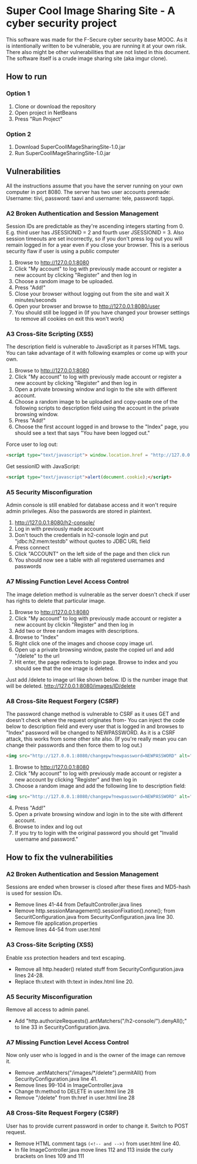 # Super Cool Image Sharing Site - A cyber security project #
This software was made for the F-Secure cyber security base MOOC.
As it is intentionally written to be vulnerable, you are running it at your own risk.
There also might be other vulnerabilities that are not listed in this document.
The software itself is a crude image sharing site (aka imgur clone).

## How to run ##

### Option 1 ###
1. Clone or download the repository 
2. Open project in NetBeans
3. Press "Run Project"

### Option 2 ###
1. Download SuperCoolIMageSharingSite-1.0.jar
2. Run SuperCoolIMageSharingSite-1.0.jar

## Vulnerabilities ##
All the instructions assume that you have the server running on your own computer in port 8080. The server has two user accounts premade: 
Username: tiivi, password: taavi and username: tele, password: tappi.

### A2 Broken Authentication and Session Management ###
Session IDs are predictable as they're ascending integers starting from 0. E.g. third user has JSESSIONID = 2 and fourth user JSESSIONID = 3.
Also session timeouts are set incorrectly, so if you don't press log out you will remain logged in for a year even if you close your browser. This is a serious security flaw if user is using a public computer

1. Browse to http://127.0.0.1:8080
2. Click "My account" to log with previously made account or register a new account by clicking "Register" and then log in
3. Choose a random image to be uploaded.
4. Press "Add!"
5. Close your browser without logging out from the site and wait X minutes/seconds
6. Open your browser and browse to http://127.0.0.1:8080/user
7. You should still be logged in (If you have changed your browser settings to remove all cookies on exit this won't work)


### A3 Cross-Site Scripting (XSS) ###
The description field is vulnerable to JavaScript as it parses HTML tags. You can take advantage of it with following examples or come up with your own.

1. Browse to http://127.0.0.1:8080
2. Click "My account" to log with previously made account or register a new account by clicking "Register" and then log in
3. Open a private browsing window and login to the site with different account.
3. Choose a random image to be uploaded and copy-paste one of the following scripts to description field using the account in the private browsing window.
4. Press "Add!"
5. Choose the first account logged in and browse to the "Index" page, you should see a text that says "You have been logged out."

Force user to log out:
```html
<script type="text/javascript"> window.location.href = "http://127.0.0.1:8080/logout";</script>
```
Get sessionID with JavaScript:
```html
<script type="text/javascript">alert(document.cookie);</script>
```

### A5 Security Misconfiguration ###
Admin console is still enabled for database access and it won't require admin privileges. Also the passwords are stored in plaintext.

1. http://127.0.0.1:8080/h2-console/
2. Log in with previously made account
3. Don't touch the credentials in h2-console login and put "jdbc:h2:mem:testdb" without quotes to JDBC URL field
4. Press connect
5. Click "ACCOUNT" on the left side of the page and then click run
6. You should now see a table with all registered usernames and passwords


### A7 Missing Function Level Access Control ###
The image deletion method is vulnerable as the server doesn't check if user has rights to delete that particular image.

1. Browse to http://127.0.0.1:8080
2. Click "My account" to log with previously made account or register a new account by clickin "Register" and then log in
3. Add two or three random images with descriptions.
4. Browse to "Index"
5. Right click one of the images and choose copy image url.
6. Open up a private browsing window, paste the copied url and add "/delete" to the url
7. Hit enter, the page redirects to login page. Browse to index and you should see that the one image is deleted.

Just add /delete to image url like shown below. ID is the number image that will be deleted.
http://127.0.0.1:8080/images/ID/delete


### A8 Cross-Site Request Forgery (CSRF)
The password change method is vulnerable to CSRF as it uses GET and doesn't check where the request originates from- You can inject the code below to description field and every user that is logged in
and browses to "Index" password will be changed to NEWPASSWORD. As it is a CSRF attack, this works from some other site also. 
(If you're really mean you can change their passwords and then force them to log out.)
```html
<img src="http://127.0.0.1:8080/changepw?newpassword=NEWPASSWORD" alt="PWNED"/>
```
1. Browse to http://127.0.0.1:8080
2. Click "My account" to log with previously made account or register a new account by clicking "Register" and then log in
3. Choose a random image and add the following line to description field:
```html
<img src="http://127.0.0.1:8080/changepw?newpassword=NEWPASSWORD" alt="PWNED"/>
```
4. Press "Add!"
5. Open a private browsing window and login in to the site with different account.
6. Browse to index and log out
7. If you try to login with the original password you should get "Invalid username and password." 



## How to fix the vulnerabilities ##

### A2 Broken Authentication and Session Management ###
Sessions are ended when browser is closed after these fixes and MD5-hash is used for session IDs.
* Remove lines 41-44 from DefaultController.java lines 
* Remove http.sessionManagement().sessionFixation().none(); from SecuritConfiguration.java from SecurityConfiguration.java line 30.
* Remove file application.properties
* Remove lines 44-54 from user.html

### A3 Cross-Site Scripting (XSS) ###
Enable xss protection headers and text escaping.
* Remove all http.header() related stuff from SecurityConfiguration.java lines 24-28.
* Replace th:utext with th:text in index.html line 20.

### A5 Security Misconfiguration ###
Remove all access to admin panel.
* Add "http.authorizeRequests().antMatchers("/h2-console/").denyAll();" to line 33 in SecurityConfiguration.java.

### A7 Missing Function Level Access Control  ###
Now only user who is logged in and is the owner of the image can remove it.
* Remove .antMatchers("/images/*/delete").permitAll() from SecurityConfiguration.java line 41.
* Remove lines 99-104 in ImageController.java
* Change th:method to DELETE in user.html line 28
* Remove "/delete" from th:href in user.html line 28


### A8 Cross-Site Request Forgery (CSRF) ### 
User has to provide current password in order to change it. Switch to POST request.
* Remove HTML comment tags ```(<!-- and -->)``` from user.html line 40.
* In file ImageController.java move lines 112 and 113 inside the curly brackets on lines 109 and 111



